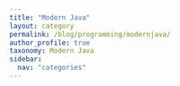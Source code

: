 ```yaml
---
title: "Modern Java"
layout: category
permalink: /blog/programming/modernjava/
author_profile: true
taxonomy: Modern Java
sidebar:
  nav: "categories"
---
```

